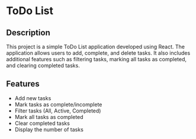 # ToDo List

## Description

This project is a simple ToDo List application developed using React. The application allows users to add, complete, and delete tasks. It also includes additional features such as filtering tasks, marking all tasks as completed, and clearing completed tasks.

## Features

- Add new tasks
- Mark tasks as complete/incomplete
- Filter tasks (All, Active, Completed)
- Mark all tasks as completed
- Clear completed tasks
- Display the number of tasks

